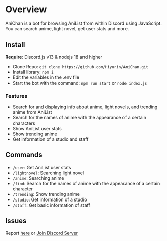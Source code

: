 # Overview

AniChan is a bot for browsing AniList from within Discord using JavaScript.
You can search anime, light novel, get user stats and more.

## Install
**__Require__**: Discord.js v13 & nodejs 18 and higher
- Clone Repo: ``git clone https://github.com/Hiyurin/AniChan.git``
- Install library: ``npm i``
- Edit the variables in the .env file
- Start the bot with the command: ``npm run start`` or ``node index.js``

### Features

- Search for and displaying info about anime, light novels, and trending anime from AniList
- Search for the names of anime with the appearance of a certain characters
- Show AniList user stats
- Show trending anime
- Get information of a studio and staff

## Commands
- ``/user``: Get AniList user stats
- ``/lightnovel``: Searching light novel
- ``/anime``: Searching anime
- ``/find``: Search for the names of anime with the appearance of a certain character
- ``/trending``: Show trending anime
- ``/studio``: Get information of a studio
- ``/staff``: Get basic information of staff
## Issues 
Report [here](https://github.com/Hiyurin/AniChan/issues) or [Join Discord Server](https://discord.gg/wvsC4BZhdK)
